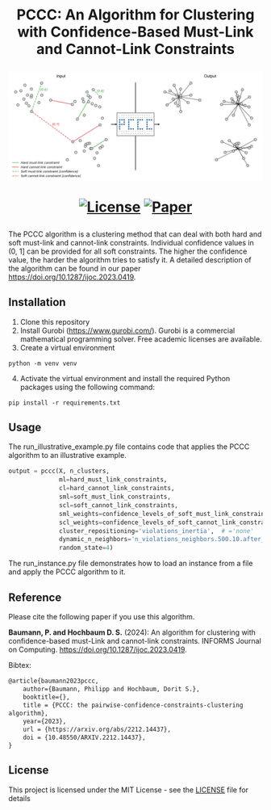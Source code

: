 
<h1 align="center">
    PCCC: An Algorithm for Clustering with Confidence-Based Must-Link
and Cannot-Link Constraints
  <br>
  
  ![MPFC](README/cover.png)

[![License](https://img.shields.io/badge/License-MIT_License-blue)](LICENSE)
[![Paper](https://img.shields.io/badge/Paper-INFORMS_Journal_on_Computing-green)](https://doi.org/10.1287/ijoc.2023.0419)

</h1>

The PCCC algorithm is a clustering method that can deal with both hard and soft must-link and cannot-link constraints. Individual confidence values in (0, 1] can be provided 
for all soft constraints. The higher the confidence value, the harder the algorithm tries to satisfy it. A detailed description of the algorithm can be found in our paper https://doi.org/10.1287/ijoc.2023.0419. 

## Installation

1) Clone this repository
2) Install Gurobi (https://www.gurobi.com/). Gurobi is a commercial mathematical programming solver. Free academic licenses are available.
3) Create a virtual environment

```
python -m venv venv
```

4) Activate the virtual environment and install the required Python packages using the following command: 

```
pip install -r requirements.txt
```


## Usage

The run_illustrative_example.py file contains code that applies the PCCC algorithm to an illustrative example.

```python
output = pccc(X, n_clusters,
              ml=hard_must_link_constraints,
              cl=hard_cannot_link_constraints,
              sml=soft_must_link_constraints,
              scl=soft_cannot_link_constraints,
              sml_weights=confidence_levels_of_soft_must_link_constraints,
              scl_weights=confidence_levels_of_soft_cannot_link_constraints,
              cluster_repositioning='violations_inertia',  # ='none'
              dynamic_n_neighbors='n_violations_neighbors.500.10.after_repositioning',  # ='none'
              random_state=4)
```

The run_instance.py file demonstrates how to load an instance from a file and apply the PCCC algorithm to it.

## Reference

Please cite the following paper if you use this algorithm.

**Baumann, P. and Hochbaum D. S.** (2024): An algorithm for clustering with confidence-based must-Link and cannot-link constraints. INFORMS Journal on Computing. https://doi.org/10.1287/ijoc.2023.0419.

Bibtex:
```
@article{baumann2023pccc,
	author={Baumann, Philipp and Hochbaum, Dorit S.},
	booktitle={},
	title = {PCCC: the pairwise-confidence-constraints-clustering algorithm},
	year={2023},
	url = {https://arxiv.org/abs/2212.14437},
	doi = {10.48550/ARXIV.2212.14437},
}
```

## License

This project is licensed under the MIT License - see the [LICENSE](LICENSE) file for details


